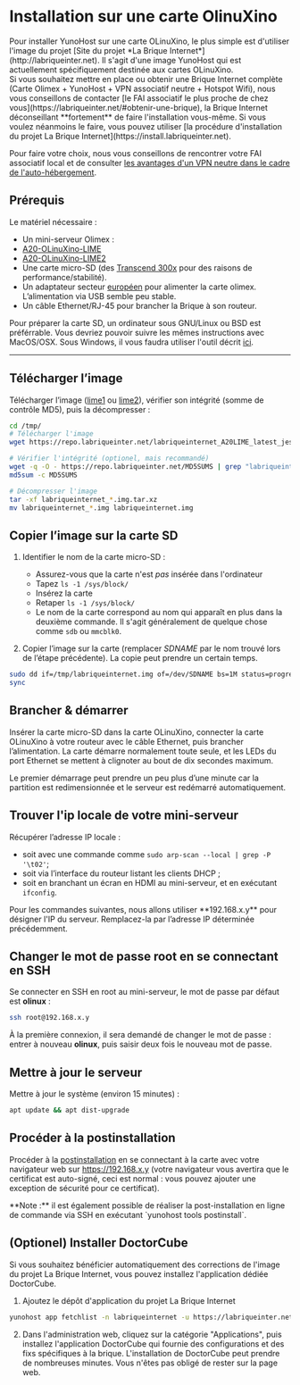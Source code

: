 # Installation sur une carte OlinuXino

<div class="alert alert-info" markdown="1">
Pour installer YunoHost sur une carte OLinuXino, le plus simple est d'utiliser l'image du projet [Site du projet *La Brique Internet*](http://labriqueinter.net). Il s'agit d'une image YunoHost qui est actuellement spécifiquement destinée aux cartes OLinuXino.
</div>

<div class="alert alert-warning" markdown="1">
Si vous souhaitez mettre en place ou obtenir une Brique Internet complète (Carte Olimex + YunoHost + VPN associatif neutre + Hotspot Wifi), nous vous conseillons de contacter [le FAI associatif le plus proche de chez vous](https://labriqueinter.net/#obtenir-une-brique), la Brique Internet déconseillant **fortement** de faire l'installation vous-même. Si vous voulez néanmoins le faire, vous pouvez utiliser [la procédure d'installation du projet La Brique Internet](https://install.labriqueinter.net).

Pour faire votre choix, nous vous conseillons de rencontrer votre FAI associatif local et de consulter [les avantages d'un VPN neutre dans le cadre de l'auto-hébergement](/vpn_advantage_fr).
</div>

## Prérequis

Le matériel nécessaire :
* Un mini-serveur Olimex :
 * [A20-OLinuXino-LIME](https://www.olimex.com/Products/OLinuXino/A20/A20-OLinuXino-LIME/open-source-hardware)
 * [A20-OLinuXino-LIME2](https://www.olimex.com/Products/OLinuXino/A20/A20-OLinuXino-LIME2/open-source-hardware)
* Une carte micro-SD (des [Transcend 300x](http://www.amazon.fr/Transcend-microSDHC-adaptateur-TS32GUSDU1E-Emballage/dp/B00CES44EO) pour des raisons de performance/stabilité).
* Un adaptateur secteur [européen](https://www.olimex.com/Products/Power/SY0605E/) pour alimenter la carte olimex. L’alimentation via USB semble peu stable.
* Un câble Ethernet/RJ-45 pour brancher la Brique à son routeur.

Pour préparer la carte SD, un ordinateur sous GNU/Linux ou BSD est préférrable. Vous devriez pouvoir suivre les mêmes instructions avec MacOS/OSX. Sous Windows, il vous faudra utiliser l'outil décrit [ici](/copy_image_fr).

---

## Télécharger l’image

Télécharger l’image ([lime1](http://repo.labriqueinter.net/labriqueinternet_A20LIME_latest_jessie.img.tar.xz) ou [lime2](http://repo.labriqueinter.net/labriqueinternet_A20LIME2_latest_jessie.img.tar.xz)), vérifier son intégrité (somme de contrôle MD5), puis la décompresser :
```bash
cd /tmp/
# Télécharger l'image
wget https://repo.labriqueinter.net/labriqueinternet_A20LIME_latest_jessie.img.tar.xz

# Vérifier l'intégrité (optionel, mais recommandé)
wget -q -O - https://repo.labriqueinter.net/MD5SUMS | grep "labriqueinternet_A20LIME_latest_jessie.img.tar.xz$" > MD5SUMS
md5sum -c MD5SUMS

# Décompresser l'image
tar -xf labriqueinternet_*.img.tar.xz
mv labriqueinternet_*.img labriqueinternet.img
```

## Copier l’image sur la carte SD

1. Identifier le nom de la carte micro-SD : 
   - Assurez-vous que la carte n'est *pas* insérée dans l'ordinateur
   - Tapez `ls -1 /sys/block/`
   - Insérez la carte
   - Retaper `ls -1 /sys/block/`
   - Le nom de la carte correspond au nom qui apparaît en plus dans la deuxième commande. Il s'agit généralement de quelque chose comme `sdb` ou `mmcblk0`.

2. Copier l’image sur la carte (remplacer *SDNAME* par le nom trouvé lors de l’étape précédente). La copie peut prendre un certain temps.
```bash
sudo dd if=/tmp/labriqueinternet.img of=/dev/SDNAME bs=1M status=progress
sync
```

## Brancher & démarrer

Insérer la carte micro-SD dans la carte OLinuXino, connecter la carte OLinuXino à votre routeur avec le câble Ethernet, puis brancher l’alimentation. La carte démarre normalement toute seule, et les LEDs du port Ethernet se mettent à clignoter au bout de dix secondes maximum.
<div class="alert alert-warning" markdown="1">
Le premier démarrage peut prendre un peu plus d’une minute car la partition est redimensionnée et le serveur est redémarré automatiquement.
</div>

## Trouver l'ip locale de votre mini-serveur
Récupérer l’adresse IP locale :

 * soit avec une commande comme `sudo arp-scan --local | grep -P '\t02'`;
 * soit via l’interface du routeur listant les clients DHCP ;
 * soit en branchant un écran en HDMI au mini-serveur, et en exécutant `ifconfig`.

<div class="alert alert-info" markdown="1">
Pour les commandes suivantes, nous allons utiliser **192.168.x.y** pour désigner l'IP du serveur. Remplacez-la par l’adresse IP déterminée précédemment.
</div>

## Changer le mot de passe root en se connectant en SSH

Se connecter en SSH en root au mini-serveur, le mot de passe par défaut est **olinux** :
```bash
ssh root@192.168.x.y
```
À la première connexion, il sera demandé de changer le mot de passe : entrer à nouveau **olinux**, puis saisir deux fois le nouveau mot de passe.

## Mettre à jour le serveur

Mettre à jour le système (environ 15 minutes) :
```bash
apt update && apt dist-upgrade
```

## Procéder à la postinstallation

Procéder à la [postinstallation](/postinstall_fr) en se connectant à la carte avec votre navigateur web sur https://192.168.x.y (votre navigateur vous avertira que le certificat est auto-signé, ceci est normal : vous pouvez ajouter une exception de sécurité pour ce certificat).
<div class="alert alert-info" markdown="1">
**Note :** il est également possible de réaliser la post-installation en ligne de commande via SSH en exécutant `yunohost tools postinstall`.
</div>

## (Optionel) Installer DoctorCube

Si vous souhaitez bénéficier automatiquement des corrections de l'image du projet La Brique Internet, vous pouvez installez l'application dédiée DoctorCube.

1. Ajoutez le dépôt d'application du projet La Brique Internet
```bash
yunohost app fetchlist -n labriqueinternet -u https://labriqueinter.net/apps/labriqueinternet.json
```
2. Dans l'administration web, cliquez sur la catégorie "Applications", puis installez l'application DoctorCube qui fournie des configurations et des fixs spécifiques à la brique. L'installation de DoctorCube peut prendre de nombreuses minutes. Vous n'êtes pas obligé de rester sur la page web.

